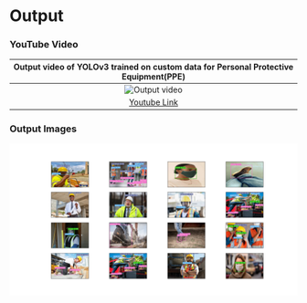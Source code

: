 
# Output
### YouTube Video
|Output video of YOLOv3 trained on custom data for Personal Protective Equipment(PPE)|
|:------------:|
|![Output video](./backup/images/ppe.gif)|
|[Youtube Link](https://youtu.be/jx3caRbWkPY)|

### Output Images

![out_img](./backup/images/out_images.png)
